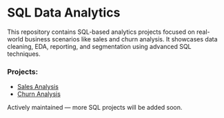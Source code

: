 # SQL Data Analytics

This repository contains SQL-based analytics projects focused on real-world business scenarios like sales and churn analysis. It showcases data cleaning, EDA, reporting, and segmentation using advanced SQL techniques.

### Projects:

- [Sales Analysis](./sales)  
- [Churn Analysis](./churn)  

Actively maintained — more SQL projects will be added soon.

